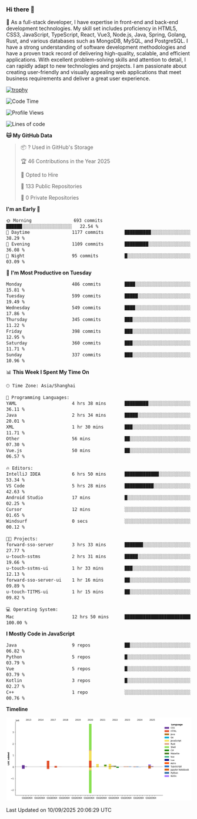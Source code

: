 ### Hi there 👋

🌱 As a full-stack developer, I have expertise in front-end and back-end development technologies. My skill set includes proficiency in HTML5, CSS3, JavaScript, TypeScript, React, Vue3, Node.js, Java, Spring, Golang, Rust, and various databases such as MongoDB, MySQL, and PostgreSQL. I have a strong understanding of software development methodologies and have a proven track record of delivering high-quality, scalable, and efficient applications. With excellent problem-solving skills and attention to detail, I can rapidly adapt to new technologies and projects. I am passionate about creating user-friendly and visually appealing web applications that meet business requirements and deliver a great user experience.

[![trophy](https://github-profile-trophy.vercel.app/?username=elton&rank=SECRET,SSS,SS,S,AAA,AA,A&theme=onedark&no-frame=true&margin-w=10)](https://github.com/ryo-ma/github-profile-trophy)

<!--START_SECTION:waka-->
![Code Time](http://img.shields.io/badge/Code%20Time-1%2C898%20hrs%2043%20mins-blue)

![Profile Views](http://img.shields.io/badge/Profile%20Views-0-blue)

![Lines of code](https://img.shields.io/badge/From%20Hello%20World%20I%27ve%20Written-5.9%20million%20lines%20of%20code-blue)

**🐱 My GitHub Data** 

> 📦 ? Used in GitHub's Storage 
 > 
> 🏆 46 Contributions in the Year 2025
 > 
> 💼 Opted to Hire
 > 
> 📜 133 Public Repositories 
 > 
> 🔑 0 Private Repositories 
 > 
**I'm an Early 🐤** 

```text
🌞 Morning                693 commits         ██████░░░░░░░░░░░░░░░░░░░   22.54 % 
🌆 Daytime                1177 commits        ██████████░░░░░░░░░░░░░░░   38.29 % 
🌃 Evening                1109 commits        █████████░░░░░░░░░░░░░░░░   36.08 % 
🌙 Night                  95 commits          █░░░░░░░░░░░░░░░░░░░░░░░░   03.09 % 
```
📅 **I'm Most Productive on Tuesday** 

```text
Monday                   486 commits         ████░░░░░░░░░░░░░░░░░░░░░   15.81 % 
Tuesday                  599 commits         █████░░░░░░░░░░░░░░░░░░░░   19.49 % 
Wednesday                549 commits         ████░░░░░░░░░░░░░░░░░░░░░   17.86 % 
Thursday                 345 commits         ███░░░░░░░░░░░░░░░░░░░░░░   11.22 % 
Friday                   398 commits         ███░░░░░░░░░░░░░░░░░░░░░░   12.95 % 
Saturday                 360 commits         ███░░░░░░░░░░░░░░░░░░░░░░   11.71 % 
Sunday                   337 commits         ███░░░░░░░░░░░░░░░░░░░░░░   10.96 % 
```


📊 **This Week I Spent My Time On** 

```text
🕑︎ Time Zone: Asia/Shanghai

💬 Programming Languages: 
YAML                     4 hrs 38 mins       █████████░░░░░░░░░░░░░░░░   36.11 % 
Java                     2 hrs 34 mins       █████░░░░░░░░░░░░░░░░░░░░   20.01 % 
XML                      1 hr 30 mins        ███░░░░░░░░░░░░░░░░░░░░░░   11.71 % 
Other                    56 mins             ██░░░░░░░░░░░░░░░░░░░░░░░   07.30 % 
Vue.js                   50 mins             ██░░░░░░░░░░░░░░░░░░░░░░░   06.57 % 

🔥 Editors: 
IntelliJ IDEA            6 hrs 50 mins       █████████████░░░░░░░░░░░░   53.34 % 
VS Code                  5 hrs 28 mins       ███████████░░░░░░░░░░░░░░   42.63 % 
Android Studio           17 mins             █░░░░░░░░░░░░░░░░░░░░░░░░   02.25 % 
Cursor                   12 mins             ░░░░░░░░░░░░░░░░░░░░░░░░░   01.65 % 
Windsurf                 0 secs              ░░░░░░░░░░░░░░░░░░░░░░░░░   00.12 % 

🐱‍💻 Projects: 
forward-sso-server       3 hrs 33 mins       ███████░░░░░░░░░░░░░░░░░░   27.77 % 
u-touch-sstms            2 hrs 31 mins       █████░░░░░░░░░░░░░░░░░░░░   19.66 % 
u-touch-sstms-ui         1 hr 33 mins        ███░░░░░░░░░░░░░░░░░░░░░░   12.13 % 
forward-sso-server-ui    1 hr 16 mins        ██░░░░░░░░░░░░░░░░░░░░░░░   09.89 % 
u-touch-TITMS-ui         1 hr 15 mins        ██░░░░░░░░░░░░░░░░░░░░░░░   09.82 % 

💻 Operating System: 
Mac                      12 hrs 50 mins      █████████████████████████   100.00 % 
```

**I Mostly Code in JavaScript** 

```text
Java                     9 repos             ██░░░░░░░░░░░░░░░░░░░░░░░   06.82 % 
Python                   5 repos             █░░░░░░░░░░░░░░░░░░░░░░░░   03.79 % 
Vue                      5 repos             █░░░░░░░░░░░░░░░░░░░░░░░░   03.79 % 
Kotlin                   3 repos             █░░░░░░░░░░░░░░░░░░░░░░░░   02.27 % 
C++                      1 repo              ░░░░░░░░░░░░░░░░░░░░░░░░░   00.76 % 
```



**Timeline**

![Lines of Code chart](https://raw.githubusercontent.com/elton/elton/main/assets/bar_graph.png)


 Last Updated on 10/09/2025 20:06:29 UTC
<!--END_SECTION:waka-->

<!--
**elton/elton** is a ✨ _special_ ✨ repository because its `README.md` (this file) appears on your GitHub profile.

Here are some ideas to get you started:

- 🔭 I’m currently working on ...
- 🌱 I’m currently learning ...
- 👯 I’m looking to collaborate on ...
- 🤔 I’m looking for help with ...
- 💬 Ask me about ...
- 📫 How to reach me: ...
- 😄 Pronouns: ...
- ⚡ Fun fact: ...
-->
